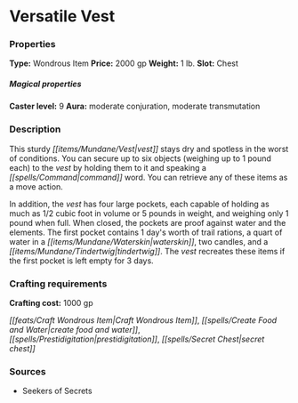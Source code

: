 ﻿---
Title: "Versatile Vest"
Type: "Wondrous Item"
Price: "2000 gp"
Weight: "1 lb."
Slot: "Chest"
Caster level: "9"
Aura: "moderate conjuration, moderate transmutation"
Description: |
  "This sturdy vest stays dry and spotless in the worst of conditions. You can secure up to six objects (weighing up to 1 pound each) to the vest by holding them to it and speaking a command word. You can retrieve any of these items as a move action.
  In addition, the vest has four large pockets, each capable of holding as much as 1/2 cubic foot in volume or 5 pounds in weight, and weighing only 1 pound when full. When closed, the pockets are proof against water and the elements. The first pocket contains 1 day's worth of trail rations, a quart of water in a waterskin, two candles, and a tindertwig. The vest recreates these items if the first pocket is left empty for 3 days."
Crafting cost: "1000 gp"
Sources: "['Seekers of Secrets']"
---

# Versatile Vest

### Properties

**Type:** Wondrous Item **Price:** 2000 gp **Weight:** 1 lb. **Slot:** Chest

##### Magical properties

**Caster level:** 9 **Aura:** moderate conjuration, moderate transmutation

### Description

This sturdy _[[items/Mundane/Vest|vest]]_ stays dry and spotless in the worst of conditions. You can secure up to six objects (weighing up to 1 pound each) to the _vest_ by holding them to it and speaking a _[[spells/Command|command]]_ word. You can retrieve any of these items as a move action.

In addition, the _vest_ has four large pockets, each capable of holding as much as 1/2 cubic foot in volume or 5 pounds in weight, and weighing only 1 pound when full. When closed, the pockets are proof against water and the elements. The first pocket contains 1 day's worth of trail rations, a quart of water in a _[[items/Mundane/Waterskin|waterskin]]_, two candles, and a _[[items/Mundane/Tindertwig|tindertwig]]_. The _vest_ recreates these items if the first pocket is left empty for 3 days.

### Crafting requirements

**Crafting cost:** 1000 gp

_[[feats/Craft Wondrous Item|Craft Wondrous Item]]_, _[[spells/Create Food and Water|create food and water]]_, _[[spells/Prestidigitation|prestidigitation]]_, _[[spells/Secret Chest|secret chest]]_

### Sources

* Seekers of Secrets